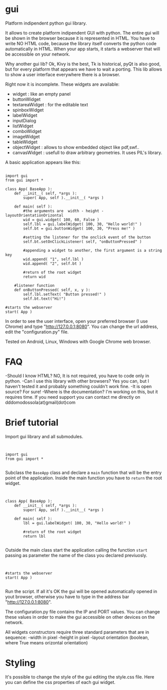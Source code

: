 gui
===
Platform indipendent python gui library.

It allows to create platform indipendent GUI with python. The entire gui will be shown in the browser because it is represented in HTML. You have to write NO HTML code, because the library itself converts the python code automatically in HTML. When your app starts, it starts a webserver that will be accessible on your network.

Why another gui lib?
Ok, Kivy is the best, Tk is historical, pyQt is also good, but for every platform that appears we have to wait a porting. This lib allows to show a user interface everywhere there is a browser.

Right now it is incomplete. These widgets are available:
- widget : like an empty panel
- buttonWidget
- textareaWidget : for the editable text
- spinboxWidget
- labelWidget
- inputDialog
- listWidget
- comboWidget
- imageWidget
- tableWidget
- objectWidget : allows to show embedded object like pdf,swf..
- canvasWidget : usefull to draw arbitrary geometries. It uses PIL's library.

A basic application appears like this:

<pre><code>
import gui
from gui import *

class App( BaseApp ):
	def __init__( self, *args ):
		super( App, self ).__init__( *args )
		
	def main( self ):
		#the arguments are	width - height - layoutOrientationOrizontal
		wid = gui.widget( 100, 60, False )
		self.lbl = gui.labelWidget( 100, 30, "Hello world!" )
		self.bt = gui.buttonWidget( 100, 30, "Press me!" )
			
		#setting the listener for the onclick event of the button
		self.bt.setOnClickListener( self, "onButtonPressed" )
			
		#appending a widget to another, the first argument is a string key
		wid.append( "1", self.lbl )
		wid.append( "2", self.bt )
			
		#return of the root widget
		return wid
	
	#listener function
	def onButtonPressed( self, x, y ):
		self.lbl.setText( "Button pressed!" )
		self.bt.text("Hi!")

#starts the webserver	
start( App )
</code></pre>

In order to see the user interface, open your preferred browser (I use Chrome) and type "http://127.0.0.1:8080".
You can change the url address, edit the "configuration.py" file.

Tested on Android, Linux, Windows with Google Chrome web browser.

FAQ
===
-Should I know HTML?
NO, It is not required, you have to code only in python.
-Can I use this library with other browsers?
Yes you can, but I haven't tested it and probably something couldn't work fine.
-It is open source?
For sure!
-Where is the documentation?
I'm working on this, but it requires time. If you need support you can contact me directly on dddomodossola(at)gmail(dot)com


Brief tutorial
===
Import gui library and all submodules.

<pre><code>

import gui
from gui import *

</code></pre>


Subclass the <code>BaseApp</code> class and declare a <code>main</code> function that will be the entry point of the application. Inside the main function you have to <code>return</code> the root widget.

<pre><code>

class App( BaseApp ):
	def __init__( self, *args ):
		super( App, self ).__init__( *args )
		
	def main( self ):
		lbl = gui.labelWidget( 100, 30, "Hello world!" )
		
		#return of the root widget
		return lbl

</code></pre>


Outside the main class start the application calling the function <code>start</code> passing as parameter the name of the class you declared previuosly.

<pre><code>

#starts the webserver	
start( App )

</code></pre>

Run the script. If all it's OK the gui will be opened automatically opened in yout browser, otherwise you have to type in the address bar "http://127.0.0.1:8080".

The configuration.py file contains the IP and PORT values. You can change these values in order to make the gui accessible on other devices on the network.


All widgets constructors require three standard parameters that are in sequence:
-width in pixel
-height in pixel
-layout orientation (boolean, where True means orizontal orientation)


Styling
===
It's possible to change the style of the gui editing the style.css file. Here you can define the css properties of each gui widget.

